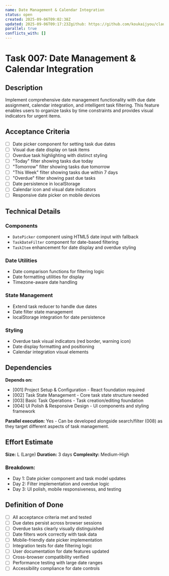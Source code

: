 ```yaml
---
name: Date Management & Calendar Integration
status: open
created: 2025-09-06T09:02:38Z
updated: 2025-09-06T09:17:23Zgithub: https://github.com/koukaijyou/claude-code-todo/issues/8depends_on: [001, 002, 003, 004]
parallel: true
conflicts_with: []
---
```


# Task 007: Date Management & Calendar Integration

## Description

Implement comprehensive date management functionality with due date assignment, calendar integration, and intelligent task filtering. This feature enables users to organize tasks by time constraints and provides visual indicators for urgent items.

## Acceptance Criteria

- [ ] Date picker component for setting task due dates
- [ ] Visual due date display on task items
- [ ] Overdue task highlighting with distinct styling
- [ ] "Today" filter showing tasks due today
- [ ] "Tomorrow" filter showing tasks due tomorrow
- [ ] "This Week" filter showing tasks due within 7 days
- [ ] "Overdue" filter showing past due tasks
- [ ] Date persistence in localStorage
- [ ] Calendar icon and visual date indicators
- [ ] Responsive date picker on mobile devices

## Technical Details

### Components
- `DatePicker` component using HTML5 date input with fallback
- `TaskDateFilter` component for date-based filtering
- `TaskItem` enhancement for date display and overdue styling

### Date Utilities
- Date comparison functions for filtering logic
- Date formatting utilities for display
- Timezone-aware date handling

### State Management
- Extend task reducer to handle due dates
- Date filter state management
- localStorage integration for date persistence

### Styling
- Overdue task visual indicators (red border, warning icon)
- Date display formatting and positioning
- Calendar integration visual elements

## Dependencies

**Depends on:**
- [001] Project Setup & Configuration - React foundation required
- [002] Task State Management - Core task state structure needed
- [003] Basic Task Operations - Task creation/editing foundation
- [004] UI Polish & Responsive Design - UI components and styling framework

**Parallel execution:** Yes - Can be developed alongside search/filter (008) as they target different aspects of task management.

## Effort Estimate

**Size:** L (Large)
**Duration:** 3 days
**Complexity:** Medium-High

### Breakdown:
- Day 1: Date picker component and task model updates
- Day 2: Filter implementation and overdue logic
- Day 3: UI polish, mobile responsiveness, and testing

## Definition of Done

- [ ] All acceptance criteria met and tested
- [ ] Due dates persist across browser sessions
- [ ] Overdue tasks clearly visually distinguished
- [ ] Date filters work correctly with task data
- [ ] Mobile-friendly date picker implementation
- [ ] Integration tests for date filtering logic
- [ ] User documentation for date features updated
- [ ] Cross-browser compatibility verified
- [ ] Performance testing with large date ranges
- [ ] Accessibility compliance for date controls
